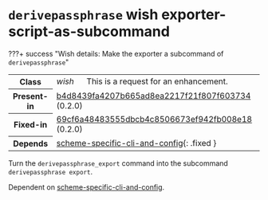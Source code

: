 # `derivepassphrase` wish exporter-script-as-subcommand

???+ success "Wish details: Make the exporter a subcommand of `derivepassphrase`"
    <table id="bug-summary" markdown>
        <tr><th scope=col>Class<td><i>wish</i><td>This is a request for an enhancement.
        <tr><th scope=col>Present-in<td colspan=2><a href="https://github.com/the-13th-letter/derivepassphrase/commit/b4d8439fa4207b665ad8ea2217f21f807f603734">b4d8439fa4207b665ad8ea2217f21f807f603734</a> (0.2.0)
        <tr><th scope=col>Fixed-in<td colspan=2><a href="https://github.com/the-13th-letter/derivepassphrase/commit/69cf6a48483555dbcb4c8506673ef942fb008e18">69cf6a48483555dbcb4c8506673ef942fb008e18</a> (0.2.0)
        <tr><th scope=col>Depends<td colspan=2>[scheme-specific-cli-and-config](scheme-specific-cli-and-config.md){: .fixed }
    </table>

Turn the `derivepassphrase_export` command into the subcommand `derivepassphrase export`.

Dependent on [scheme-specific-cli-and-config](scheme-specific-cli-and-config.md).
